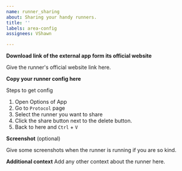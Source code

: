 ```yaml
---
name: runner_sharing
about: Sharing your handy runners.
title: ''
labels: area-config
assignees: VShawn

---
```


**Download link of the external app form its official website**

Give the runner's official website link here.

**Copy your runner config here**

Steps to get config

1. Open Options of App
2. Go to `Protocol` page
3. Select the runner you want to share
4. Click the share button next to the delete button.
5. Back to here and  `Ctrl` + `V`

**Screenshot**
(optional)

Give some screenshots when the runner is running if you are so kind.

**Additional context**
Add any other context about the runner here.
